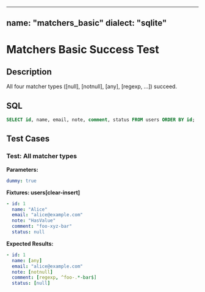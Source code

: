 ----
name: "matchers_basic"
dialect: "sqlite"
----

# Matchers Basic Success Test

## Description
All four matcher types ([null], [notnull], [any], [regexp, ...]) succeed.

## SQL
```sql
SELECT id, name, email, note, comment, status FROM users ORDER BY id;
```

## Test Cases

### Test: All matcher types

**Parameters:**
```yaml
dummy: true
```

**Fixtures: users[clear-insert]**
```yaml
- id: 1
  name: "Alice"
  email: "alice@example.com"
  note: "HasValue"
  comment: "foo-xyz-bar"
  status: null
```

**Expected Results:**
```yaml
- id: 1
  name: [any]
  email: "alice@example.com"
  note: [notnull]
  comment: [regexp, ^foo-.*-bar$]
  status: [null]
```

